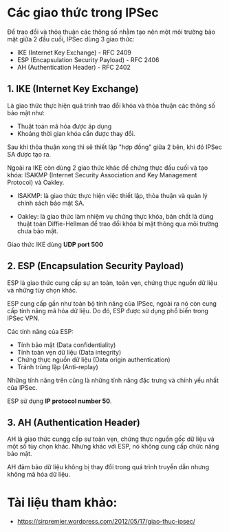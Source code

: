 # Các giao thức trong IPSec

Để trao đổi và thỏa thuận các thông số nhằm tạo nên một môi trường bảo mật giữa 2 đầu cuối, IPSec dùng 3 giao thức:
- IKE (Internet Key Exchange) - RFC 2409
- ESP (Encapsulation Security Payload) - RFC 2406
- AH (Authentication Header) - RFC 2402

## 1. IKE (Internet Key Exchange)
Là giao thức thực hiện quá trình trao đổi khóa và thỏa thuận các thông số bảo mật như: 
- Thuật toán mã hóa được áp dụng
- Khoảng thời gian khóa cần được thay đổi.

Sau khi thỏa thuận xong thì sẽ thiết lập "hợp đồng" giữa 2 bên, khi đó IPSec SA được tạo ra.

Ngoài ra IKE còn dùng 2 giao thức khác để chứng thực đầu cuối và tạo khóa: ISAKMP (Internet Security Association and Key Management Protocol) và Oakley.

- ISAKMP: là giao thức thực hiện việc thiết lập, thỏa thuận và quản lý chính sách bảo mật SA.

- Oakley: là giao thức làm nhiệm vụ chứng thực khóa, bản chất là dùng thuật toán Diffie-Hellman để trao đổi khóa bí mật thông qua môi trường chưa bảo mật.

Giao thức IKE dùng **UDP port 500**

## 2. ESP (Encapsulation Security Payload)
ESP là giao thức cung cấp sự an toàn, toàn vẹn, chứng thực nguồn dữ liệu và những tùy chọn khác. 

ESP cung cấp gần như toàn bộ tính năng của IPSec, ngoài ra nó còn cung cấp tính năng mã hóa dữ liệu. Do đó, ESP được sử dụng phổ biến trong IPSec VPN.

Các tính năng của ESP:
- Tính bảo mật (Data confidentiality)
- Tính toàn vẹn dữ liệu (Data integrity)
- Chứng thực nguồn dữ liệu (Data origin authentication)
- Tránh trùng lặp (Anti-replay)

Những tính năng trên cũng là những tính năng đặc trưng và chính yếu nhất của IPSec.

ESP sử dụng **IP protocol number 50**.

## 3. AH (Authentication Header)
AH là giao thức cungg cấp sự toàn vẹn, chứng thực nguồn gốc dữ liệu và một số tùy chọn khác. Nhưng khác với ESP, nó không cung cấp chức năng bảo mật.

AH đảm bảo dữ liệu không bị thay đổi trong quá trình truyền dẫn nhưng không mã hóa dữ liệu.

# Tài liệu tham khảo:
- https://sirpremier.wordpress.com/2012/05/17/giao-thuc-ipsec/